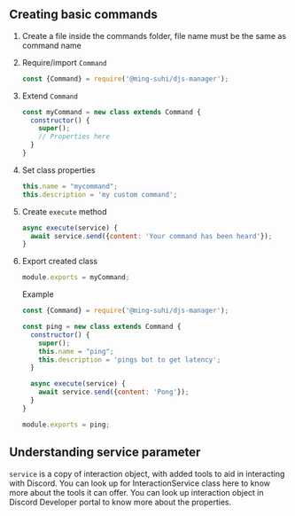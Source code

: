 ## Creating basic commands

1. Create a file inside the commands folder, file name must be the same as command name

2. Require/import `Command`
    ```js
    const {Command} = require('@ming-suhi/djs-manager');
    ```

3. Extend `Command`
    ```js
    const myCommand = new class extends Command {
      constructor() {
        super();
        // Properties here
      }
    }
    ```

4. Set class properties
    ```js
    this.name = "mycommand";
    this.description = 'my custom command';
    ```

5. Create `execute` method
    ```js
    async execute(service) {
      await service.send({content: 'Your command has been heard'});
    }
    ```

6. Export created class
    ```js
    module.exports = myCommand;
    ```

    Example
    ```js
    const {Command} = require('@ming-suhi/djs-manager');

    const ping = new class extends Command {
      constructor() {
        super();
        this.name = "ping";
        this.description = 'pings bot to get latency';
      }

      async execute(service) {
        await service.send({content: 'Pong'});
      }
    }

    module.exports = ping;
    ```

## Understanding service parameter

`service` is a copy of interaction object, with added tools to aid in interacting with Discord. You can look up for InteractionService class here to know more about the tools it can offer. You can look up interaction object in Discord Developer portal to know more about the properties.